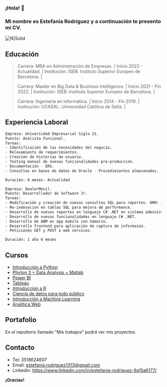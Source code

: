 ### ¡Hola! 👋

### Mi nombre es Estefania Rodriguez y a continuación te presento mi CV.

![N|Solid](https://cldup.com/dTxpPi9lDf.thumb.png)


## Educación 

> Carrera: MBA en Administración de Empresas.  |
> Inicio 2022 - Actualidad.  |
> Institución: ISEB: Instituto Superior Europeo de Barcelona.  |


> Carrera: Master en Big Data & Business Intelligence.  |
> Inicio 2021 - Fin 2022.  |
> Institución: ISEB: Instituto Superior Europeo de Barcelona.  |


> Carrera: Ingeniería en Informática.  |
> Inicio 2014 - Fin 2019.  |
> Institución: UCASAL: Universidad Católica de Salta.  |



## Experiencia Laboral

```sh
Empresa: Universidad Empresarial Siglo 21.
Puesto: Analista Funcional.
Tareas:
- Identificación de las necesidades del negocio.
- Relevamiento de requerimientos.
- Creación de historias de usuario.
- Testing manual de nuevas funcionalidades pre-producción.
- Documentación - ERS.
- Consultas en bases de datos de Oracle - Procedimientos almacenados.

Duración: 8 meses- Actualidad
```

```sh
Empresa: DealerMovil.
Puesto: Desarrollador de Software Jr.
Tareas:
- Modificación y creación de nuevas consultas SQL para reportes. ORM: iBatis 
- Re-indexacion en tablas SQL para mejora de performance.
- Desarrollo de nuevos reportes en lenguaje C# .NET en sistema administrativo.
- Desarrollo de nuevas funcionalidades en lenguaje C# .NET.
- Desarrollo de ABM en app mobile con Xamarin.
- Desarrollo frontend para aplicación de captura de informaión.
- Peticiones GET y POST a web services.

Duración: 1 año 6 meses
```

## Cursos

- [Introducción a Python](https://www.udemy.com/share/103Bd43@Ah5yoxgxmAGhS-hDHzUThfq7pCAvt9PYWEt4yQnSrczw2Rqw7HV-LcgtIRd3OV-W/) 
- [Phyton 3 + Data Analysis + Matlab](https://www.udemy.com/share/103YsM3@14ZzXk_kfk62ygHXFN0ThPoH0plXJHN_St-FsQKT5BmMYTkTcxxYQb3lVcqw_M1w/) 
- [Power BI](https://www.udemy.com/share/101BNu3@2cXQut-1G3QIoXskhW5cEUZTiwZsMTGVrwl0-S-Q7XxtL9JD_o-2yelIwycBvZ2l/)
- [Tableau](https://www.udemy.com/share/101BiG3@zrCRTWnmuKs6vbnIExRNUM3fj7V4zj_QUIU102UI_2B0RpLnpIaekNI6agmrOSz3/) 
- [Introduccion a R](https://www.udemy.com/share/104CFM3@bgjElEWjm6JWpanppCIDgpRHpczObDHWrzoWF6odnvJJqrpQyo2ZsPieuIZIWGAS/)
- [Ciencia de datos para todo público](https://www.udemy.com/share/103Y5M3@hx4UtAm0fqAVeP2dgRJQJ8KdWH0Fw0XY8VzaeD4EiMSdSst8MJMfdYZzGwq19ERy/) 
- [Introducción a Machine Learning]()
- [Analítica Web]()


## Portafolio
En el repoitorio llamado "Mis trabajos" podrá ver mis proyectos.


## Contacto
- Tel: 3518624607
- Email: estefania.rodriguez1313@gmail.com
- Linkedin: https://www.linkedin.com/in/estefania-rodriguez-9a15a6177/



**¡Gracias!**
